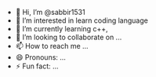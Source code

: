- 👋 Hi, I’m @sabbir1531
- 👀 I’m interested in learn coding language
- 🌱 I’m currently learning c++,
- 💞️ I’m looking to collaborate on ...
- 📫 How to reach me ...
- 😄 Pronouns: ...
- ⚡ Fun fact: ...

<!---
sabbir1531/sabbir1531 is a ✨ special ✨ repository because its `README.md` (this file) appears on your GitHub profile.
You can click the Preview link to take a look at your changes.
--->
